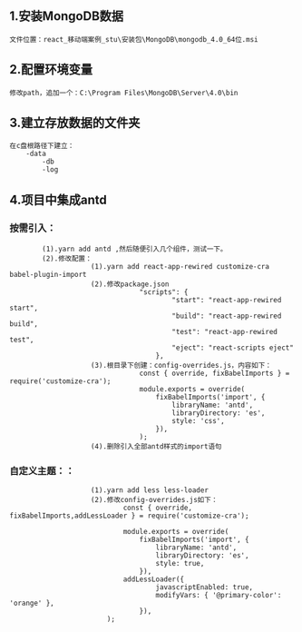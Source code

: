 ## 1.安装MongoDB数据
	文件位置：react_移动端案例_stu\安装包\MongoDB\mongodb_4.0_64位.msi
## 2.配置环境变量
	修改path，追加一个：C:\Program Files\MongoDB\Server\4.0\bin
## 3.建立存放数据的文件夹
	在c盘根路径下建立：
		-data
			-db
			-log
## 4.项目中集成antd
 ### 按需引入：
			(1).yarn add antd ,然后随便引入几个组件，测试一下。
			(2).修改配置：
						(1).yarn add react-app-rewired customize-cra babel-plugin-import
						(2).修改package.json
									"scripts": {
											"start": "react-app-rewired start",
											"build": "react-app-rewired build",
											"test": "react-app-rewired test",
											"eject": "react-scripts eject"
										},
						(3).根目录下创建：config-overrides.js，内容如下：
									const { override, fixBabelImports } = require('customize-cra');
									module.exports = override(
										fixBabelImports('import', {
											libraryName: 'antd',
											libraryDirectory: 'es',
											style: 'css',
										}),
									);
						(4).删除引入全部antd样式的import语句
 ### 自定义主题：：
						(1).yarn add less less-loader
						(2).修改config-overrides.js如下：
								const { override, fixBabelImports,addLessLoader } = require('customize-cra');

								module.exports = override(
									fixBabelImports('import', {
										libraryName: 'antd',
										libraryDirectory: 'es',
										style: true,
									}),
								addLessLoader({
										javascriptEnabled: true,
										modifyVars: { '@primary-color': 'orange' },
									}),
							);
